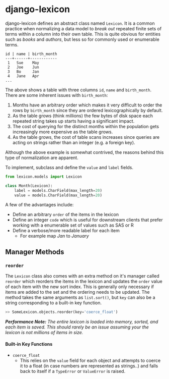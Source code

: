 django-lexicon
==============

django-lexicon defines an abstract class named `Lexicon`. It is a common practice when normalizing a data model to _break out_ repeated finite sets of terms within a column into their own table. This is quite obvious for entities such as _books_ and _authors_, but less so for commonly used or enumerable terms.

```
id | name | birth_month
---+------+------------
 1   Sue    May
 2   Joe    Jun
 3   Bo     Jan
 4   Jane   Apr
...
```

The above shows a table with three columns `id`, `name` and `birth_month`.
There are some inherent issues with `birth_month`:

1. Months have an arbitrary order which makes it very difficult to order the rows by `birth_month` since they are ordered lexicographically by default.
2. As the table grows (think millions) the few bytes of disk space each repeated string takes up starts having a significant impact.
3. The cost of querying for the distinct months within the population gets increasingly more expensive as the table grows.
4. As the table grows, the cost of table scans increases since queries are acting on strings rather than an integer (e.g. a foreign key).

Although the above example is somewhat contrived, the reasons behind this type of normalization are apparent.

To implement, subclass and define the `value` and `label` fields.

```python
from lexicon.models import Lexicon

class Month(Lexicon):
    label = models.CharField(max_length=20)
    value = models.CharField(max_length=20)
```

A few of the advantages include:

- Define an arbitrary `order` of the items in the lexicon
- Define an integer `code` which is useful for downstream clients that prefer working with a enumerable set of values such as SAS or R
- Define a verbose/more readable label for each item
    - For example map _Jan_ to _January_

## Manager Methods

### `reorder`

The `Lexicon` class also comes with an extra method on it's manager called `reorder` which reorders the items in the lexicon and updates the `order` value of each item with the new sort index. This is generally only necessary if items are added to the set and the ordering needs to be updated. The method takes the same arguments as `list.sort()`, but `key` can also be a string corresponding to a built-in key function.

```python
>> SomeLexicon.objects.reorder(key='coerce_float')
```

_**Performance Note:** The entire lexicon is loaded into memory, sorted, and each item is saved. This should rarely be an issue assuming your the lexicon is not millions of items in size._

#### Built-in Key Functions

- `coerce_float`
    - This relies on the `value` field for each object and attempts to coerce it to a float (in case numbers are represented as strings..) and falls back to itself if a `TypeError` or `ValueError` is raised.
